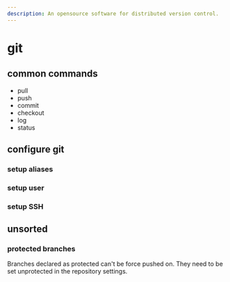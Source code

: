 ```yaml
---
description: An opensource software for distributed version control.
---
```


# git

## common commands

* pull
* push
* commit
* checkout
* log
* status

## configure git

### setup aliases

### setup user

### setup SSH

## unsorted

### protected branches

Branches declared as protected can't be force pushed on. They need to be set unprotected in the repository settings.

